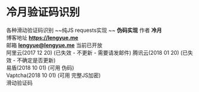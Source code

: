 # 冷月验证码识别
各种滑动验证码识别 ~~纯JS requests实现 ~~ **伪码实现** 
作者 **冷月**  
博客地址 **https://lengyue.me**  
邮箱 **lengyue@lengyue.me**
当前已开放  
阿里云(2017 12 20) (已失效 - 不更新 - 需要请发邮件)
腾讯云(2018 01 20) (已失效 - 不确定是否更新)  
易盾(2018 10 01) (可用 伪码)  
Vaptcha(2018 10 01) (可用 完整JS加密)  
滑动验证码
